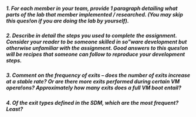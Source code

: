 ##### 1. For each member in your team, provide 1 paragraph detailing what parts of the lab that member implemented / researched. (You may skip this ques!on if you are doing the lab by yourself).

##### 2. Describe in detail the steps you used to complete the assignment. Consider your reader to be someone skilled in so"ware development but otherwise unfamiliar with the assignment. Good answers to this ques!on will be recipes that someone can follow to reproduce your development steps.

##### 3. Comment on the frequency of exits – does the number of exits increase at a stable rate? Or are there more exits performed during certain VM opera!ons? Approximately how many exits does a full VM boot entail?

##### 4. Of the exit types defined in the SDM, which are the most frequent? Least?
